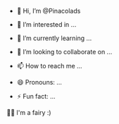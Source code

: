 - 👋 Hi, I’m @Pinacolads

- 👀 I’m interested in ...
- 🌱 I’m currently learning ...
- 💞️ I’m looking to collaborate on ...
- 📫 How to reach me ...
- 😄 Pronouns: ...
- ⚡ Fun fact: ...


🧚‍♀️ I'm a fairy :) 
<!---
Pinacolads/Pinacolads is a ✨ special ✨ repository because its `README.md` (this file) appears on your GitHub profile.
You can click the Preview link to take a look at your changes.
--->
